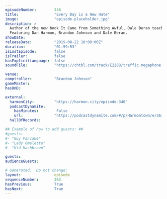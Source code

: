 ```yaml
---
episodeNumber:        346
title:                "Every Day is a New Hate"
image:                "episode-placeholder.jpg"
description: >
  Author of the new book It Came from Something Awful, Dale Beran teaches us the history 4chan and 8chan. How did simple websites transform into centers of white nationalism, violence and tools of politics? 
  Featuring Dan Harmon, Brandon Johnson and Dale Beran.
showDate:             
releaseDate:          "2019-08-22 10:00:00Z"
duration:             "01:59:53"
isLostEpisode:        false
isTrailer:            false
hasExplicitLanguage:  false
soundFile:            "https://chtbl.com/track/E2288/traffic.megaphone.fm/STA3768422803.mp3?updated=1596576016"

venue:                
comptroller:          "Brandon Johnson"
gameMaster:           
hasDnD:               

external:
  harmonCity:         "https://harmon.city/episode-346"
  podcastDynamite:
    hasMinutes:        False
    url:              "https://podcastdynamite.com/#/p/Harmontown/e/363/346"
  hallOfRecords:      

## Example of how to add guests: ##
#guests:
#- "Guy Pancake"
#- "Lady Omelette"
#- "Kid Hashbrown"

guests:
audienceGuests:

# Generated.  Do not change:
layout:               episode
sequenceNumber:       363
hasPrevious:          True
hasNext:              True
---
```


<!-- The episode description will be rendered here -->
<!-- Add your content below here -->

